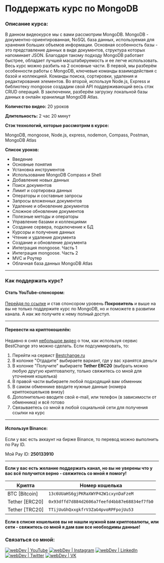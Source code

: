 
# Поддержать курс по MongoDB

### Описание курса:
В данном видеокурсе мы с вами рассмотрим MongoDB. MongoDB - документно-ориентированная, NoSQL база данных, используемая для хранения больших объемов информации. Основная особенность базы - это представление данных в виде документов, структура которых напоминает JSON. Благодаря такому подходу MongoDB работает быстрее, обладает лучшей масштабируемость и ее легче использовать. Весь курс можно разбить на 2 основные части. В первой, мы разберём особенности работы с MongoDB, ключевые команды взаимодействия с базой и коллекцией. Команды поиска, сортировки, удаления и редактирования элементов. Во второй, используя Node.js, Express и библиотеку mongoose создадим свой API поддерживающий весь стэк CRUD операций. В заключении, разберём загрузку локальной базы данных в онлайн хранилище MongoDB Atlas.

**Количество видео:** 20 уроков

**Длительность:** 2 час 20 минут

**Стэк технологий, которые рассмотрим в курсе:**

MongoDB, mongoose, Node.js, express, nodemon, Compass, Postman, MongoDB Atlas  

**Список уроков:**
- Введение
- Основные понятия
- Установка инструментов
- Использование MongoDB Compass и Shell
- Добавление новых данных
- Поиск документов
- Лимит и сортировка данных
- Операторы и составные запросы
- Запросы вложенных документов
- Удаление и обновление документов
- Сложное обновление документов
- Полезные методы и операторы
- Управление базами и коллекциями
- Создание сервера, подключение к БД
- Курсоры и получение данных
- Чтение и удаление документа
- Создание и обновление документа
- Интеграция mongoose. Часть 1
- Интеграция mongoose. Часть 2
- MVC и Роутер
- Облачная база данных MongoDB Atlas

---

### Как поддержать курс?

#### Стать YouTube-спонсором:
[Перейдя по ссылке][sponsor] и став спонсором уровень **Покровитель** и выше на вы не только поддержите курс по MongoDB, но и поможете в развитии канала.
А иак же получите к нему полный доступ.

---

#### Перевести на криптокошелёк:
Недавно я снял [небольшое видео](https://youtu.be/fKTnu9iuN_4?t=84) о том, как используя сервис BestChange это можно сделать.
Если подсуммировать, то:
1. Перейти на сервист [Bestchange.ru](https://www.bestchange.ru)
2. В колонке "Отдадите" выбираете вариант, где у вас хранятся деньги
3. В колонке "Получите" выбираете **Tether ERC20** (выбрать можно любую другую криптовалюту, только свяжитесь со мной для уточнения кошелька)
4. В правой части выбираете любой подходящий вам обменник
5. В самом обменнике вводите нужные данные (номера криптокошельков внизу)
6. Дополнительно вводите свой e-mail, или телефон (в зависимости от обменника) и всё готово
7. Связываетесь со мной в любой социальной сети для получения ссылки на курс

---

#### Используя Binance:
Если у вас есть аккаунт на бирже Binance, то перевод можно выполнить по Pay ID.

Мой Pay ID: **250133910**

---

**Если у вас есть желание поддержать канал, но вы не уверены что у вас всё получится верно - свяжитесь со мной я помогу!**

|Крипта|Номер кошелька|
|--------|-----------|
|BTC [Bitcoin]|`13c6UUaHS6gjPKRaXWYP42W1cxynDaFzeM`|
|Tether [ERC20]|`0x93dffd7d884d2606a7feefd4bb87e68834ef7fb0`|
|Tether [TRC20]|`TTijUuGhQxxgkfrV3ZaG4pvoRPFpojUu53`|

**Если в списке кошельков вы не нашли нужной вам криптовалюты, или сети - свяжитесь со мной я дам вам все необходимы данные!**

### Связаться со мной:
[<img alt="webDev | YouTube" src="https://img.shields.io/badge/youtube-FF0000.svg?&style=for-the-badge&logo=Instagram&logoColor=white" />][youtube]
[<img alt="webDev | Instagram" src="https://img.shields.io/badge/instagram-E4405F.svg?&style=for-the-badge&logo=Instagram&logoColor=white" />][instagram]
[<img alt="webDev | LinkedIn" src="https://img.shields.io/badge/linkedin-0077B5.svg?&style=for-the-badge&logo=linkedin&logoColor=white" />][linkedin]
[<img alt="webDev | Twitter" src="https://img.shields.io/badge/twitter-1DA1F2.svg?&style=for-the-badge&logo=Twitter&logoColor=white" />][twitter]
[<img alt="webDev | VK" src="https://img.shields.io/badge/vk-4680C2.svg?&style=for-the-badge&logo=Twitter&logoColor=white" />][vk]

[youtube]: https://youtube.com/YauhenKavalchuk
[instagram]: https://instagram.com/YauhenKavalchuk
[linkedin]: https://linkedin.com/in/YauhenKavalchuk
[vk]: https://vk.com/YauhenKavalchuk
[twitter]: https://twitter.com/YauhenKavalchuk
[sponsor]: https://www.youtube.com/channel/UCE9ODjNIkOHrnSdkYWLfYhg/join
